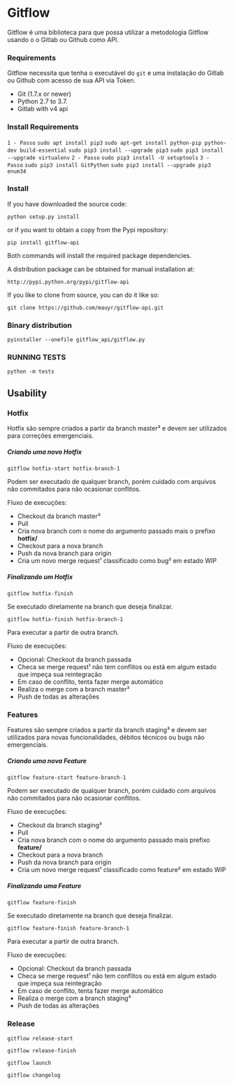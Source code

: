 # Gitflow
Gitflow é uma biblioteca para que possa utilizar a metodologia Gitflow usando o o Gitlab ou Github como API.

### Requirements
Gitflow necessita que tenha o executável do `git` e uma instalação do Gitlab ou Github com acesso de sua API via Token.

* Git (1.7.x or newer)
* Python 2.7 to 3.7.
* Gitlab with v4 api

### Install Requirements
`1 - Passo`
`sudo apt install pip3`
`sudo apt-get install python-pip python-dev build-essential`
`sudo pip3 install --upgrade pip3`
`sudo pip3 install --upgrade virtualenv`
`2 - Passo`
`sudo pip3 install -U setuptools`
`3 - Passo`
`sudo pip3 install GitPython`
`sudo pip3 install --upgrade pip3 enum34`

### Install
If you have downloaded the source code:

`python setup.py install`

or if you want to obtain a copy from the Pypi repository:

`pip install gitflow-api`

Both commands will install the required package dependencies.

A distribution package can be obtained for manual installation at:

`http://pypi.python.org/pypi/gitflow-api`

If you like to clone from source, you can do it like so:

`git clone https://github.com/mauyr/gitflow-api.git`

### Binary distribution
`pyinstaller --onefile gitflow_api/gitflow.py`


### RUNNING TESTS
`python -m tests`


## Usability

### Hotfix
Hotfix são sempre criados a partir da branch master³ e devem ser utilizados para correções emergenciais.

##### Criando uma novo Hotfix 
`gitflow hotfix-start hotfix-branch-1`

Podem ser executado de qualquer branch, porém cuidado com arquivos não commitados para não ocasionar conflitos.

Fluxo de execuções:
* Checkout da branch master³
* Pull
* Cria nova branch com o nome do argumento passado mais o prefixo **hotfix/**
* Checkout para a nova branch
* Push da nova branch para origin
* Cria um novo merge request¹ classificado como bug² em estado WIP

##### Finalizando um Hotfix
`gitflow hotfix-finish`

Se executado diretamente na branch que deseja finalizar.

`gitflow hotfix-finish hotfix-branch-1`

Para executar a partir de outra branch.
 
Fluxo de execuções:
* Opcional: Checkout da branch passada
* Checa se merge request¹ não tem conflitos ou está em algum estado que impeça sua reintegração
* Em caso de conflito, tenta fazer merge automático
* Realiza o merge com a branch master³
* Push de todas as alterações

### Features
Features são sempre criados a partir da branch staging³ e devem ser utilizados para novas funcionalidades, débitos técnicos ou bugs não emergenciais.

##### Criando uma nova Feature
`gitflow feature-start feature-branch-1`

Podem ser executado de qualquer branch, porém cuidado com arquivos não commitados para não ocasionar conflitos.

Fluxo de execuções:
* Checkout da branch staging³
* Pull
* Cria nova branch com o nome do argumento passado mais prefixo **feature/**
* Checkout para a nova branch
* Push da nova branch para origin
* Cria um novo merge request¹ classificado como feature² em estado WIP

##### Finalizando uma Feature
`gitflow feature-finish`

Se executado diretamente na branch que deseja finalizar.

`gitflow feature-finish feature-branch-1`

Para executar a partir de outra branch.
 
Fluxo de execuções:
* Opcional: Checkout da branch passada
* Checa se merge request¹ não tem conflitos ou está em algum estado que impeça sua reintegração
* Em caso de conflito, tenta fazer merge automático
* Realiza o merge com a branch staging³
* Push de todas as alterações

### Release
`gitflow release-start`

`gitflow release-finish`

`gitflow launch`

`gitflow changelog` 
